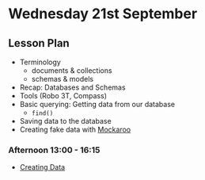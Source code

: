 # Wednesday 21st September

## Lesson Plan

+ Terminology
  + documents & collections
  + schemas & models
+ Recap: Databases and Schemas
+ Tools (Robo 3T, Compass)
+ Basic querying: Getting data from our database
  + `find()`
+ Saving data to the database
+ Creating fake data with [Mockaroo](https://mockaroo.com/)

### Afternoon 13:00 - 16:15

+ [Creating Data](https://github.com/FrancoSpeziali/db-creating-data)
